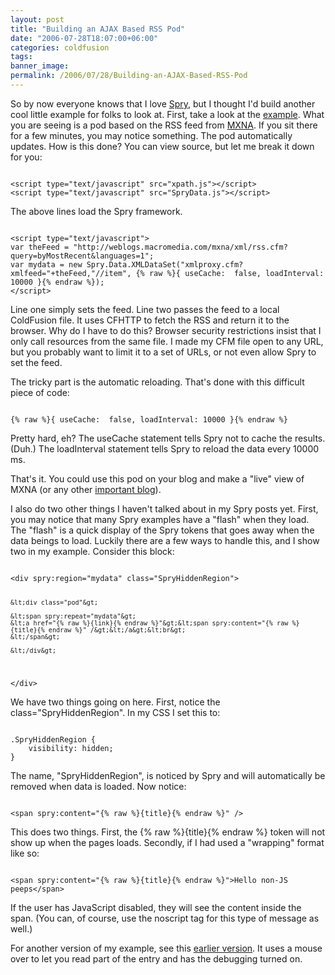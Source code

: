 ```yaml
---
layout: post
title: "Building an AJAX Based RSS Pod"
date: "2006-07-28T18:07:00+06:00"
categories: coldfusion 
tags: 
banner_image: 
permalink: /2006/07/28/Building-an-AJAX-Based-RSS-Pod
---
```


So by now everyone knows that I love <a href="http://labs.adobe.com/technologies/spry/">Spry</a>, but I thought I'd build another cool little example for folks to look at. First, take a look at the <a href="http://ray.camdenfamily.com/demos/spryrsspod/test2.html">example</a>. What you are seeing is a pod based on the RSS feed from <a href="http://weblogs.macromedia.com/mxna/">MXNA</a>. If you sit there for a few minutes, you may notice something. The pod automatically updates. How is this done? You can view source, but let me break it down for you:
<!--more-->
<code>
&lt;script type="text/javascript" src="xpath.js"&gt;&lt;/script&gt;
&lt;script type="text/javascript" src="SpryData.js"&gt;&lt;/script&gt;
</code>

The above lines load the Spry framework.

<code>
&lt;script type="text/javascript"&gt;
var theFeed = "http://weblogs.macromedia.com/mxna/xml/rss.cfm?query=byMostRecent&amp;languages=1";
var mydata = new Spry.Data.XMLDataSet("xmlproxy.cfm?xmlfeed="+theFeed,"//item", {% raw %}{ useCache:  false, loadInterval: 10000 }{% endraw %}); 
&lt;/script&gt;
</code>

Line one simply sets the feed. Line two passes the feed to a local ColdFusion file. It uses CFHTTP to fetch the RSS and return it to the browser. Why do I have to do this? Browser security restrictions insist that I only call resources from the same file. I made my CFM file open to any URL, but you probably want to limit it to a set of URLs, or not even allow Spry to set the feed. 

The tricky part is the automatic reloading. That's done with this difficult piece of code:

<code>
{% raw %}{ useCache:  false, loadInterval: 10000 }{% endraw %}
</code>

Pretty hard, eh? The useCache statement tells Spry not to cache the results. (Duh.) The loadInterval statement tells Spry to reload the data every 10000 ms. 

That's it. You could use this pod on your blog and make a "live" view of MXNA (or any other <a href="http://ray.camdenfamily.com">important blog</a>). 

I also do two other things I haven't talked about in my Spry posts yet. First, you may notice that many Spry examples have a "flash" when they load. The "flash" is a quick display of the Spry tokens that goes away when the data beings to load.  Luckily there are a few ways to handle this, and I show two in my example. Consider this block:

<code>
&lt;div spry:region="mydata" class="SpryHiddenRegion"&gt;
	
	&lt;div class="pod"&gt;

	&lt;span spry:repeat="mydata"&gt;
	&lt;a href="{% raw %}{link}{% endraw %}"&gt;&lt;span spry:content="{% raw %}{title}{% endraw %}" /&gt;&lt;/a&gt;&lt;br&gt;
	&lt;/span&gt;
	
	&lt;/div&gt;
	
&lt;/div&gt;
</code>

We have two things going on here. First, notice the class="SpryHiddenRegion". In my CSS I set this to:

<code>
.SpryHiddenRegion {
	visibility: hidden;
}
</code>

The name, "SpryHiddenRegion", is noticed by Spry and will automatically be removed when data is loaded. Now notice:

<code>
&lt;span spry:content="{% raw %}{title}{% endraw %}" /&gt;
</code>

This does two things. First, the {% raw %}{title}{% endraw %} token will not show up when the pages loads. Secondly, if I had used a "wrapping" format like so:

<code>
&lt;span spry:content="{% raw %}{title}{% endraw %}"&gt;Hello non-JS peeps&lt;/span&gt;
</code>

If the user has JavaScript disabled, they will see the content inside the span. (You can, of course, use the noscript tag for this type of message as well.)

For another version of my example, see this <a href="http://ray.camdenfamily.com/demos/spryrsspod/test.html">earlier version</a>. It uses a mouse over to let you read part of the entry and has the debugging turned on.